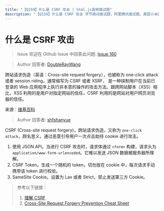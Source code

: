 ```yaml
---
title: "【Q159】什么是 CSRF 攻击 | html,js高频面试题"
description: "【Q159】什么是 CSRF 攻击 字节跳动面试题、阿里腾讯面试题、美团小米面试题。"
---
```


# 什么是 CSRF 攻击

> Issue
> 欢迎在 Gtihub Issue 中回答此问题: [Issue 160](https://github.com/shfshanyue/Daily-Question/issues/160)

> Author
> 回答者: [DoubleRayWang](https://github.com/DoubleRayWang)

跨站请求伪造（英语：Cross-site request forgery），也被称为 one-click attack 或者 session riding，通常缩写为 CSRF 或者 XSRF， 是一种挟制用户在当前已登录的 Web 应用程序上执行非本意的操作的攻击方法。跟跨网站脚本（XSS）相比，XSS 利用的是用户对指定网站的信任，CSRF 利用的是网站对用户网页浏览器的信任。

来源：[维基百科](https://zh.wikipedia.org/wiki/%E8%B7%A8%E7%AB%99%E8%AF%B7%E6%B1%82%E4%BC%AA%E9%80%A0)

> Author
> 回答者: [shfshanyue](https://github.com/shfshanyue)

CSRF (Cross-site request forgery)，跨站请求伪造，又称为 `one-click attack`，顾名思义，通过恶意引导用户一次点击劫持 cookie 进行攻击。

1. 使用 JSON API。当进行 CSRF 攻击时，请求体通过 `<form>` 构建，请求头为 `application/www-form-urlencoded`。它难以发送 JSON 数据被服务器所理解。
2. CSRF Token。生成一个随机的 token，切勿放在 cookie 中，每次请求手动携带该 token 进行校验。
3. SameSite Cookie。设置为 Lax 或者 Strict，禁止发送第三方 Cookie。

> 参考以下链接：
>
> 1. [理解 CSRF](https://github.com/pillarjs/understanding-csrf/blob/master/README_zh.md)
> 1. [Cross-Site Request Forgery Prevention Cheat Sheet](https://cheatsheetseries.owasp.org/cheatsheets/Cross-Site_Request_Forgery_Prevention_Cheat_Sheet.html)
